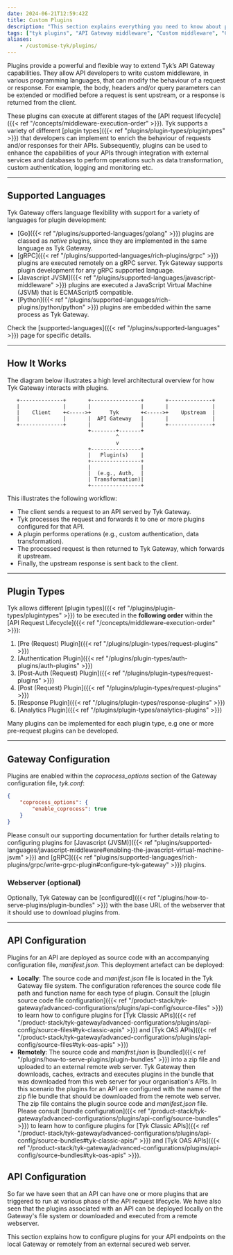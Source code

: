 ```yaml
---
date: 2024-06-21T12:59:42Z
title: Custom Plugins
description: "This section explains everything you need to know about plugins. This page gives plugins overview and provides links to the appropriate documentation."
tags: ["tyk plugins", "API Gateway middleware", "Custom middleware", "Custom API request"]
aliases:
    - /customise-tyk/plugins/
---
```


Plugins provide a powerful and flexible way to extend Tyk’s API Gateway capabilities. They allow API developers to write custom middleware, in various programming languages, that can modify the behaviour of a request or response. For example, the body, headers and/or query parameters can be extended or modified before a request is sent upstream, or a response is returned from the client. 

These plugins can execute at different stages of the [API request lifecycle]({{< ref "/concepts/middleware-execution-order" >}}). Tyk supports a variety of different [plugin types]({{< ref "plugins/plugin-types/plugintypes" >}}) that developers can implement to enrich the behaviour of requests and/or responses for their APIs. Subsequently, plugins can be used to enhance the capabilities of your APIs through integration with external services and databases to perform operations such as data transformation, custom authentication, logging and monitoring etc.

---

## Supported Languages

Tyk Gateway offers language flexibility with support for a variety of languages for plugin development:

- [Go]({{< ref "/plugins/supported-languages/golang" >}}) plugins are classed as *native* plugins, since they are implemented in the same language as Tyk Gateway.  
- [gRPC]({{< ref "/plugins/supported-languages/rich-plugins/grpc" >}}) plugins are executed remotely on a gRPC server. Tyk Gateway supports plugin development for any gRPC supported language.
- [Javascript JVSM]({{< ref "/plugins/supported-languages/javascript-middleware" >}}) plugins are executed a JavaScript Virtual Machine (JSVM) that is ECMAScript5 compatible.
- [Python]({{< ref "/plugins/supported-languages/rich-plugins/python/python" >}}) plugins are embedded within the same process as Tyk Gateway.

Check the [supported-languages]({{< ref "/plugins/supported-languages" >}}) page for specific details.

---

## How It Works

The diagram below illustrates a high level architectural overview for how Tyk Gateway interacts with plugins.

       +--------------+       +----------------+       +--------------+
       |              |       |                |       |              |
       |    Client    +<----->+      Tyk       +<----->+    Upstream  |
       |              |       |  API Gateway   |       |              |
       +--------------+       |                |       +--------------+
                              +--------+-------+
                                       ^
                                       v
                              +----------------+
                              |   Plugin(s)    |
                              +----------------+
                              |                |
                              |  (e.g., Auth,  |
                              | Transformation)|
                              +----------------+

This illustrates the following workflow:

- The client sends a request to an API served by Tyk Gateway.
- Tyk processes the request and forwards it to one or more plugins configured for that API.
- A plugin performs operations (e.g., custom authentication, data transformation).
- The processed request is then returned to Tyk Gateway, which forwards it upstream.
- Finally, the upstream response is sent back to the client.

---

## Plugin Types

Tyk allows different [plugin types]({{< ref "/plugins/plugin-types/plugintypes" >}}) to be executed in the **following order**  within the [API Request Lifecycle]({{< ref "/concepts/middleware-execution-order" >}}):

1. [Pre (Request) Plugin]({{< ref "/plugins/plugin-types/request-plugins" >}})
2. [Authentication Plugin]({{< ref "/plugins/plugin-types/auth-plugins/auth-plugins" >}})
3. [Post-Auth (Request) Plugin]({{< ref "/plugins/plugin-types/request-plugins" >}})
4. [Post (Request) Plugin]({{< ref "/plugins/plugin-types/request-plugins" >}})
5. [Response Plugin]({{< ref "/plugins/plugin-types/response-plugins" >}})
6. [Analytics Plugin]({{< ref "/plugins/plugin-types/analytics-plugins" >}})

Many plugins can be implemented for each plugin type, e.g one or more pre-request plugins can be developed.

---

## Gateway Configuration

Plugins are enabled within the *coprocess_options* section of the Gateway configuration file, *tyk.conf*:

```json
{
    "coprocess_options": {
        "enable_coprocess": true
    }
}
```

Please consult our supporting documentation for further details relating to configuring plugins for [Javascript (JVSM)]({{< ref "plugins/supported-languages/javascript-middleware#enabling-the-javascript-virtual-machine-jsvm" >}}) and [gRPC]({{< ref "plugins/supported-languages/rich-plugins/grpc/write-grpc-plugin#configure-tyk-gateway" >}}) plugins.

### Webserver (optional)

Optionally, Tyk Gateway can be [configured]({{< ref "/plugins/how-to-serve-plugins/plugin-bundles" >}}) with the base URL of the webserver that it should use to download plugins from.

---

## API Configuration

Plugins for an API are deployed as source code with an accompanying configuration file, *manifest.json*. This deployment artefact can be deployed:

- **Locally**: The source code and *manifest.json* file is located in the Tyk Gateway file system. The configuration references the source code file path and function name for each type of plugin. Consult the [plugin source code file configuration]({{< ref "/product-stack/tyk-gateway/advanced-configurations/plugins/api-config/source-files" >}}) to learn how to configure plugins for [Tyk Classic APIs]({{< ref "/product-stack/tyk-gateway/advanced-configurations/plugins/api-config/source-files#tyk-classic-apis" >}}) and [Tyk OAS APIs]({{< ref "/product-stack/tyk-gateway/advanced-configurations/plugins/api-config/source-files#tyk-oas-apis" >}})
- **Remotely**: The source code and *manifrst.json* is [bundled]({{< ref "/plugins/how-to-serve-plugins/plugin-bundles" >}}) into a zip file and uploaded to an external remote web server. Tyk Gateway then downloads, caches, extracts and executes plugins in the bundle that was downloaded from this web server for your organisation's APIs. In this scenario the plugins for an API are configured with the name of the zip file bundle that should be downloaded from the remote web server. The zip file contains the plugin source code and *manifest.json* file. Please consult [bundle configuration]({{< ref "/product-stack/tyk-gateway/advanced-configurations/plugins/api-config/source-bundles" >}}) to learn how to configure plugins for [Tyk Classic APIs]({{< ref "/product-stack/tyk-gateway/advanced-configurations/plugins/api-config/source-bundles#tyk-classic-apis/" >}}) and [Tyk OAS APIs]({{< ref "/product-stack/tyk-gateway/advanced-configurations/plugins/api-config/source-bundles#tyk-oas-apis" >}}).


## API Configuration

So far we have seen that an API can have one or more plugins that are triggered to run at various phase of the API request lifecycle. We have also seen that the plugins associated with an API can be deployed locally on the Gateway's file system or downloaded and executed from a remote webserver.

This section explains how to configure plugins for your API endpoints on the local Gateway or remotely from an external secured web server.
